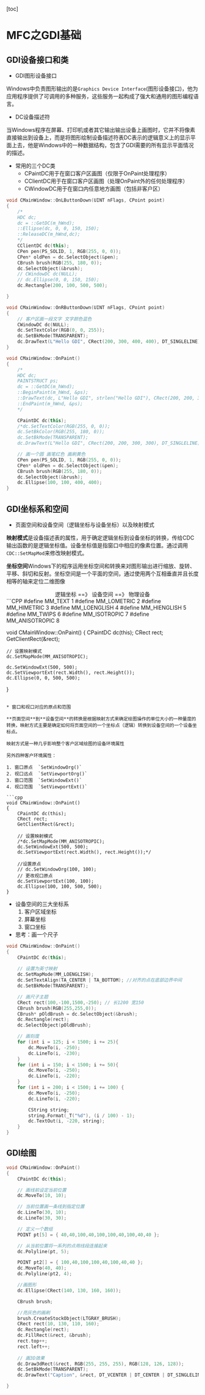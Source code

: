 [toc]

# MFC之GDI基础

## GDI设备接口和类

* GDI图形设备接口

Windows中负责图形输出的是`Graphics Device Interface`(图形设备接口)，他为应用程序提供了可调用的多种服务，这些服务一起构成了强大和通用的图形编程语言。

* DC设备描述符

当Windows程序在屏幕、打印机或者其它输出输出设备上画图时，它并不将像素直接输出到设备上，而是将图形绘制设备描述符表DC表示的逻辑意义上的显示平面上去，他是Windows中的一种数据结构，包含了GDI需要的所有显示平面情况的描述。

* 常用的三个DC类
  * CPaintDC用于在窗口客户区画图（仅限于OnPaint处理程序）
  * CClientDC用于在窗口客户区画图（处理OnPaint外的任何处理程序）
  * CWindowDC用于在窗口内任意地方画图（包括非客户区）

```CPP
void CMainWindow::OnLButtonDown(UINT nFlags, CPoint point)
{
	/*
	HDC dc;
	dc = ::GetDC(m_hWnd);
	::Ellipse(dc, 0, 0, 150, 150);
	::ReleaseDC(m_hWnd,dc);
	*/
	CClientDC dc(this);
	CPen pen(PS_SOLID, 1, RGB(255, 0, 0));
	CPen* oldPen = dc.SelectObject(&pen);
	CBrush brush(RGB(255, 180, 0));
	dc.SelectObject(&brush);
	// CWindowDC dc(NULL);
	// dc.Ellipse(0, 0, 150, 150);
	dc.Rectangle(200, 100, 500, 500);

}

void CMainWindow::OnRButtonDown(UINT nFlags, CPoint point)
{
	// 客户区画一段文字 文字颜色蓝色
	CWindowDC dc(NULL);
	dc.SetTextColor(RGB(0, 0, 255));
	dc.SetBkMode(TRANSPARENT);
	dc.DrawText(L"Hello GDI", CRect(200, 300, 400, 400), DT_SINGLELINE);
}

void CMainWindow::OnPaint()
{
	/*
	HDC dc;
	PAINTSTRUCT ps;
	dc = ::GetDC(m_hWnd);
	::BeginPaint(m_hWnd, &ps);
	::DrawText(dc, L"Hello GDI", strlen("Hello GDI"), CRect(200, 200, 300, 300), DT_SINGLELINE);
	::EndPaint(m_hWnd, &ps);
	*/

	CPaintDC dc(this);
	/*dc.SetTextColor(RGB(255, 0, 0));
	dc.SetBkColor(RGB(255, 180, 0));
	dc.SetBkMode(TRANSPARENT);
	dc.DrawText(L"Hello GDI", CRect(200, 200, 300, 300), DT_SINGLELINE);*/

	// 画一个圆 画笔红色 画刷黄色
	CPen pen(PS_SOLID, 1, RGB(255, 0, 0));
	CPen* oldPen = dc.SelectObject(&pen);
	CBrush brush(RGB(255, 180, 0));
	dc.SelectObject(&brush);
	dc.Ellipse(100, 100, 400, 400);
}
```

## GDI坐标系和空间

* 页面空间和设备空间（逻辑坐标与设备坐标）以及映射模式

**映射模式**是设备描述表的属性，用于确定逻辑坐标到设备坐标的转换，传给CDC输出函数的是逻辑坐标值。设备坐标值是指窗口中相应的像素位置。通过调用`CDC::SetMapMod`来修改映射模式。

**坐标空间**Windows下的程序运用坐标空间和转换来对图形输出进行缩放、旋转、平移、斜切和反射。坐标空间是一个平面的空间，通过使用两个互相垂直并且长度相等的轴来定位二维图像

<center>逻辑坐标 ==》 设备空间 ==》 物理设备</center>
```CPP
#define MM_TEXT             1 
#define MM_LOMETRIC         2
#define MM_HIMETRIC         3
#define MM_LOENGLISH        4
#define MM_HIENGLISH        5
#define MM_TWIPS            6
#define MM_ISOTROPIC        7
#define MM_ANISOTROPIC      8

void CMainWindow::OnPaint()
{
	CPaintDC dc(this);
	CRect rect;
	GetClientRect(&rect);

	// 设置映射模式
	dc.SetMapMode(MM_ANISOTROPIC);

	dc.SetWindowExt(500, 500);
	dc.SetViewportExt(rect.Width(), rect.Height());
	dc.Ellipse(0, 0, 500, 500);
}
```

* 窗口和视口对应的原点和范围

**页面空间**到**设备空间**的转换是根据映射方式来确定绘图操作的单位大小的一种量度的转换，映射方式主要是确定如何将页面空间的一个坐标点（逻辑）转换到设备空间的一个设备坐标点。

映射方式是一种几乎影响整个客户区域绘图的设备环境属性

另外四种客户环境属性：

1. 窗口原点  `SetWindowOrg()`
2. 视口远点  `SetViewportOrg()`
3. 窗口范围  `SetWindowExt()`
4. 视口范围  `SetViewportExt()`

```cpp
void CMainWindow::OnPaint()
{
	CPaintDC dc(this);
	CRect rect;
	GetClientRect(&rect);

	// 设置映射模式
	/*dc.SetMapMode(MM_ANISOTROPIC);
	dc.SetWindowExt(500, 500);
	dc.SetViewportExt(rect.Width(), rect.Height());*/

	//设置原点
	// dc.SetWindowOrg(100, 100);
	// 更改视口原点
	dc.SetViewportExt(100, 100);
	dc.Ellipse(100, 100, 500, 500);
}
```



* 设备空间的三大坐标系
  1. 客户区域坐标
  2. 屏幕坐标
  3. 窗口坐标
* 思考：画一个尺子

```cpp
void CMainWindow::OnPaint()
{
	CPaintDC dc(this);
	
	// 设置为英寸映射
	dc.SetMapMode(MM_LOENGLISH);
	dc.SetTextAlign(TA_CENTER | TA_BOTTOM); //对齐的点在底部边界中间
	dc.SetBkMode(TRANSPARENT);

	// 画尺子主题
	CRect rect(100,-100,1500,-250); // 长1200 宽150
	CBrush brush(RGB(255,255,0));
	CBrush* pOldBrush = dc.SelectObject(&brush);
	dc.Rectangle(rect);
	dc.SelectObject(pOldBrush);

	// 画刻度
	for (int i = 125; i < 1500; i += 25){
		dc.MoveTo(i, -250);
		dc.LineTo(i, -230);
	}
	for (int i = 150; i < 1500; i += 50){
		dc.MoveTo(i, -250);
		dc.LineTo(i, -220);
	}
	for (int i = 200; i < 1500; i += 100) {
		dc.MoveTo(i, -250);
		dc.LineTo(i, -220);

		CString string;
		string.Format(_T("%d"), (i / 100) - 1);
		dc.TextOut(i, -220, string);
	}
}
```



## GDI绘图

```cpp
void CMainWindow::OnPaint()
{
	CPaintDC dc(this);

	// 画线前设定当前位置
	dc.MoveTo(10, 10);

	// 当前位置画一条线到指定位置
	dc.LineTo(30, 10);
	dc.LineTo(30, 30);

	// 定义一个数组 
	POINT pt[5] = { 40,40,100,40,100,100,40,100,40,40 };

	// 从当前位置将一系列的点用线段连接起来
	dc.Polyline(pt, 5);

	POINT pt2[] = { 100,40,100,100,40,100,40,40 };
	dc.MoveTo(40, 40);
	dc.Polyline(pt2, 4);

	//画图形
	dc.Ellipse(CRect(140, 130, 160, 160));

	CBrush brush;

	//亮灰色的画刷
	brush.CreateStockObject(LTGRAY_BRUSH);
	CRect rect(10, 130, 110, 160);
	dc.Rectangle(rect);
	dc.FillRect(&rect, &brush);
	rect.top++;
	rect.left++;
	
	// 画3D效果
	dc.Draw3dRect(&rect, RGB(255, 255, 255), RGB(128, 126, 128));
	dc.SetBkMode(TRANSPARENT);
	dc.DrawText("Caption", &rect, DT_VCENTER | DT_CENTER | DT_SINGLELINE);

}
```

